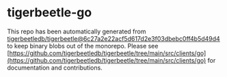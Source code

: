 # tigerbeetle-go
This repo has been automatically generated from [tigerbeetledb/tigerbeetle@6c27a2e22acf5d617d2e3f03dbebc0ff4b5d49d4](https://github.com/tigerbeetledb/tigerbeetle/commit/6c27a2e22acf5d617d2e3f03dbebc0ff4b5d49d4) to keep binary blobs out of the monorepo. Please see [https://github.com/tigerbeetledb/tigerbeetle/tree/main/src/clients/go](https://github.com/tigerbeetledb/tigerbeetle/tree/main/src/clients/go) for documentation and contributions.
